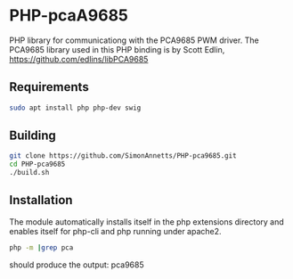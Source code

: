# PHP-pcaA9685

PHP library for communicationg with the PCA9685 PWM driver.
The PCA9685 library used in this PHP binding is by Scott Edlin,
https://github.com/edlins/libPCA9685

## Requirements

~~~bash
sudo apt install php php-dev swig
~~~

## Building

~~~bash
git clone https://github.com/SimonAnnetts/PHP-pca9685.git
cd PHP-pca9685
./build.sh
~~~

## Installation

The module automatically installs itself in the php extensions directory and enables itself for php-cli and php running under apache2.

~~~bash
php -m |grep pca
~~~

should produce the output:
pca9685


